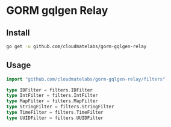 # GORM gqlgen Relay

## Install

```sh
go get -u github.com/cloudmatelabs/gorm-gqlgen-relay
```

## Usage

```go
import "github.com/cloudmatelabs/gorm-gqlgen-relay/filters"

type IDFilter = filters.IDFilter
type IntFilter = filters.IntFilter
type MapFilter = filters.MapFilter
type StringFilter = filters.StringFilter
type TimeFilter = filters.TimeFilter
type UUIDFilter = filters.UUIDFilter
```
